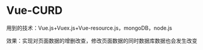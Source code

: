 # Vue-CURD

用到的技术：Vue.js+Vuex.js+Vue-resource.js，mongoDB，node.js

效果：实现对页面数据的增删改查，修改页面数据的同时数据库数据也会发生改变
